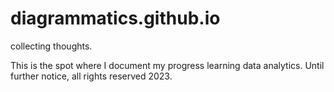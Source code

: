 # diagrammatics.github.io
collecting thoughts.

This is the spot where I document my progress learning data analytics. Until further notice, all rights reserved 2023.
